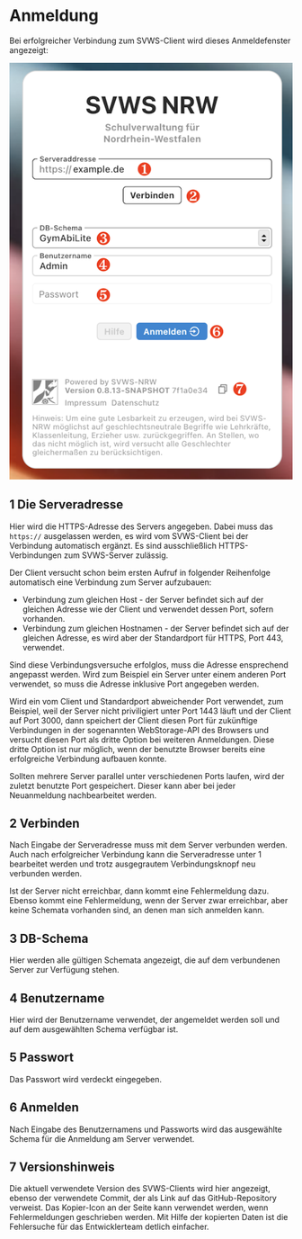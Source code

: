 # Anmeldung

Bei erfolgreicher Verbindung zum SVWS-Client wird dieses Anmeldefenster angezeigt:

![Login-Bildschirm](graphics/login_075.png)

## 1 Die Serveradresse

Hier wird die HTTPS-Adresse des Servers angegeben. Dabei muss das `https://` ausgelassen werden, es wird vom SVWS-Client bei der Verbindung automatisch ergänzt. Es sind ausschließlich HTTPS-Verbindungen zum SVWS-Server zulässig.

Der Client versucht schon beim ersten Aufruf in folgender Reihenfolge automatisch eine Verbindung zum Server aufzubauen:

+ Verbindung zum gleichen Host - der Server befindet sich auf der gleichen Adresse wie der Client und verwendet dessen Port, sofern vorhanden.
+ Verbindung zum gleichen Hostnamen - der Server befindet sich auf der gleichen Adresse, es wird aber der Standardport für HTTPS, Port 443, verwendet.

Sind diese Verbindungsversuche erfolglos, muss die Adresse ensprechend angepasst werden. Wird zum Beispiel ein Server unter einem anderen Port verwendet, so muss die Adresse inklusive Port angegeben werden.

Wird ein vom Client und Standardport abweichender Port verwendet, zum Beispiel, weil der Server nicht priviligiert unter Port 1443 läuft und der Client auf Port 3000, dann speichert der Client diesen Port für zukünftige Verbindungen in der sogenannten WebStorage-API des Browsers und versucht diesen Port als dritte Option bei weiteren Anmeldungen. Diese dritte Option ist nur möglich, wenn der benutzte Browser bereits eine erfolgreiche Verbindung aufbauen konnte.

Sollten mehrere Server parallel unter verschiedenen Ports laufen, wird der zuletzt benutzte Port gespeichert. Dieser kann aber bei jeder Neuanmeldung nachbearbeitet werden.

## 2 Verbinden
Nach Eingabe der Serveradresse muss mit dem Server verbunden werden. Auch nach erfolgreicher Verbindung kann die Serveradresse unter 1 bearbeitet werden und trotz ausgegrautem Verbindungsknopf neu verbunden werden.

Ist der Server nicht erreichbar, dann kommt eine Fehlermeldung dazu. Ebenso kommt eine Fehlermeldung, wenn der Server zwar erreichbar, aber keine Schemata vorhanden sind, an denen man sich anmelden kann.

## 3 DB-Schema
Hier werden alle gültigen Schemata angezeigt, die auf dem verbundenen Server zur Verfügung stehen.

## 4 Benutzername
Hier wird der Benutzername verwendet, der angemeldet werden soll und auf dem ausgewählten Schema verfügbar ist.

## 5 Passwort
Das Passwort wird verdeckt eingegeben.

## 6 Anmelden
Nach Eingabe des Benutzernamens und Passworts wird das ausgewählte Schema für die Anmeldung am Server verwendet.

## 7 Versionshinweis
Die aktuell verwendete Version des SVWS-Clients wird hier angezeigt, ebenso der verwendete Commit, der als Link auf das GitHub-Repository verweist. Das Kopier-Icon an der Seite kann verwendet werden, wenn Fehlermeldungen geschrieben werden. Mit Hilfe der kopierten Daten ist die Fehlersuche für das Entwicklerteam detlich einfacher.